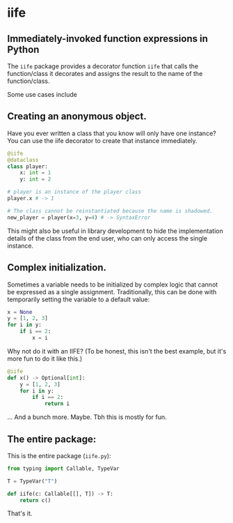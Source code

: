# iife

## Immediately-invoked function expressions in Python

The `iife` package provides a decorator function `iife` that calls the function/class it decorates and assigns the result to the name of the function/class.

Some use cases include

## Creating an anonymous object.

Have you ever written a class that you know will only have one instance? You can use the iife decorator to create that instance immediately.

```python
@iife
@dataclass
class player:
    x: int = 1
    y: int = 2

# player is an instance of the player class
player.x # -> 1

# The class cannot be reinstantiated because the name is shadowed.
new_player = player(x=3, y=4) # -> SyntaxError
```

This might also be useful in library development to hide the implementation details of the class from the end user, who can only access the single instance.

## Complex initialization.

Sometimes a variable needs to be initialized by complex logic that cannot be expressed as a single assignment. Traditionally, this can be done with temporarily setting the variable to a default value:

```python
x = None
y = [1, 2, 3]
for i in y:
    if i == 2:
        x = i
```

Why not do it with an IIFE? (To be honest, this isn't the best example, but it's more fun to do it like this.)

```python
@iife
def x() -> Optional[int]:
    y = [1, 2, 3]
    for i in y:
        if i == 2:
            return i
```

... And a bunch more. Maybe. Tbh this is mostly for fun.

## The entire package:

This is the entire package (`iife.py`):

```python
from typing import Callable, TypeVar

T = TypeVar("T")

def iife(c: Callable[[], T]) -> T:
    return c()
```

That's it.

